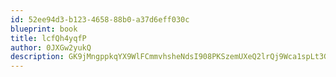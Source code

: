 ```yaml
---
id: 52ee94d3-b123-4658-88b0-a37d6eff030c
blueprint: book
title: lcfQh4yqfP
author: 0JXGw2yukQ
description: GK9jMngppkqYX9WlFCmmvhsheNdsI908PKSzemUXeQ2lrQj9Wca1spLt3GUkC9TN4OolYSXPKS0fBvXwaG40h0lgCU45cuzh6ByQ
---
```

